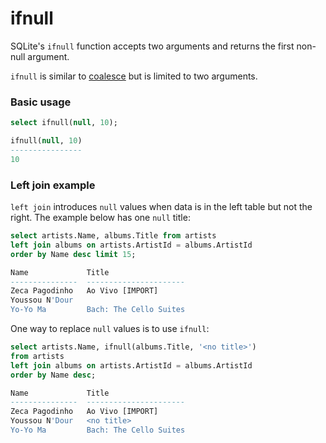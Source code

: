 # ifnull

SQLite's `ifnull` function accepts two arguments and returns the first non-null argument.

`ifnull` is similar to [coalesce](Coalesce.md) but is limited to two arguments.

### Basic usage
```sql
select ifnull(null, 10);

ifnull(null, 10)
----------------
10
```

### Left join example
`left join` introduces `null` values when data is in the left table but not the right. The example below has one `null` title:

```sql
select artists.Name, albums.Title from artists
left join albums on artists.ArtistId = albums.ArtistId
order by Name desc limit 15;

Name             Title
---------------  ----------------------
Zeca Pagodinho   Ao Vivo [IMPORT]
Youssou N'Dour
Yo-Yo Ma         Bach: The Cello Suites
```

One way to replace `null` values is to use `ifnull`:
```sql
select artists.Name, ifnull(albums.Title, '<no title>')
from artists
left join albums on artists.ArtistId = albums.ArtistId
order by Name desc;

Name             Title
---------------  ----------------------
Zeca Pagodinho   Ao Vivo [IMPORT]
Youssou N'Dour   <no title>
Yo-Yo Ma         Bach: The Cello Suites
```
